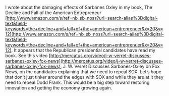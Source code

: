 

I wrote about the damaging effects of Sarbanes Oxley in my book, The Decline and Fall of the American Entrepreneur [http://www.amazon.com/s/ref=nb_sb_noss?url=search-alias%3Ddigital-text&field-keywords=the+decline+and+fall+of+the+american+entreprenuer&x=20&y=12](http://www.amazon.com/s/ref=nb_sb_noss?url=search-alias%3Ddigital-text&field-keywords=the+decline+and+fall+of+the+american+entreprenuer&x=20&y=12). It appears that the Republican presidential candidates have read my book. See this video [http://mercatus.org/video/j-w-verret-discusses-sarbanes-oxley-fox-news](http://mercatus.org/video/j-w-verret-discusses-sarbanes-oxley-fox-news), J. W. Verret Discusses Sarbanes-Oxley on Fox News, on the candidates explaining that we need to repeal SOX. Let’s hope that don’t just tinker around the edges with SOX and while they are at it they need to repeal Dodd Frank. This would be a big step toward restoring innovation and getting the economy growing again.
